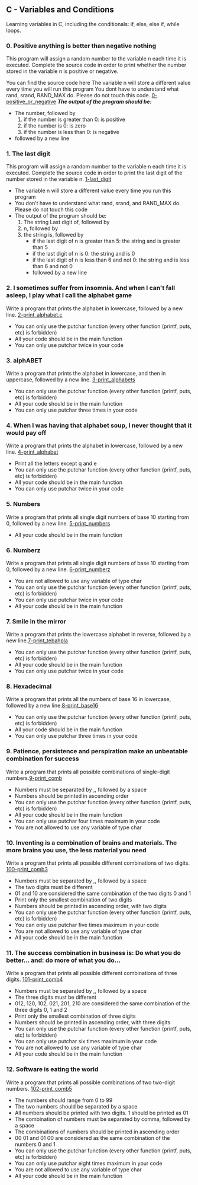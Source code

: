 ## C - Variables and Conditions
Learning variables in C, including the conditionals: if, else, else if, while loops.

### 0. Positive anything is better than negative nothing
This program will assign a random number to the variable n each time it is executed. Complete the source code in order to print whether the number stored in the variable n is positive or negative.

You can find the source code here
The variable n will store a different value every time you will run this program
You dont have to understand what rand, srand, RAND_MAX do. Please do not touch this code. [0-positive_or_negative](./0-positive_or_negative.c)
***The output of the program should be:***
- The number, followed by
	1. if the number is greater than 0: is positive
	2. if the number is 0: is zero
	3. if the number is less than 0: is negative
- followed by a new line

### 1. The last digit
This program will assign a random number to the variable n each time it is executed. Complete the source code in order to print the last digit of the number stored in the variable n. [1-last_digit](./1-last_digit.c)
- The variable n will store a different value every time you run this program
- You don’t have to understand what rand, srand, and RAND_MAX do. Please do not touch this code
- The output of the program should be:
	1. The string Last digit of, followed by
	2. n, followed by
	3. the string is, followed by
		- if the last digit of n is greater than 5: the string and is greater than 5
		- if the last digit of n is 0: the string and is 0
		- if the last digit of n is less than 6 and not 0: the string and is less than 6 and not 0
		- followed by a new line

### 2. I sometimes suffer from insomnia. And when I can't fall asleep, I play what I call the alphabet game
Write a program that prints the alphabet in lowercase, followed by a new line. [2-print_alphabet.c](./2-print_alphabet)
- You can only use the putchar function (every other function (printf, puts, etc) is forbidden)
- All your code should be in the main function
- You can only use putchar twice in your code

### 3. alphABET
Write a program that prints the alphabet in lowercase, and then in uppercase, followed by a new line. [3-print_alphabets](./3-print_alphabets.c)
- You can only use the putchar function (every other function (printf, puts, etc) is forbidden)
- All your code should be in the main function
- You can only use putchar three times in your code

### 4. When I was having that alphabet soup, I never thought that it would pay off
Write a program that prints the alphabet in lowercase, followed by a new line. [4-print_alphabet](./4-print_alphabt.c)
- Print all the letters except q and e
- You can only use the putchar function (every other function (printf, puts, etc) is forbidden)
- All your code should be in the main function
- You can only use putchar twice in your code

### 5. Numbers
Write a program that prints all single digit numbers of base 10 starting from 0, followed by a new line. [5-print_numbers](./5-print_numbers.c)
- All your code should be in the main function

### 6. Numberz
Write a program that prints all single digit numbers of base 10 starting from 0, followed by a new line. [6-print_numberz](./6-print_numberz.c)
- You are not allowed to use any variable of type char
- You can only use the putchar function (every other function (printf, puts, etc) is forbidden)
- You can only use putchar twice in your code
- All your code should be in the main function

### 7. Smile in the mirror
Write a program that prints the lowercase alphabet in reverse, followed by a new line.[7-print_tebahpla](./7-print_tebahpla.c)
- You can only use the putchar function (every other function (printf, puts, etc) is forbidden)
- All your code should be in the main function
- You can only use putchar twice in your code

### 8. Hexadecimal
Write a program that prints all the numbers of base 16 in lowercase, followed by a new line.[8-print_base16](./8-print_base16.c)
- You can only use the putchar function (every other function (printf, puts, etc) is forbidden)
- All your code should be in the main function
- You can only use putchar three times in your code

### 9. Patience, persistence and perspiration make an unbeatable combination for success
Write a program that prints all possible combinations of single-digit numbers.[9-print_comb](./9-print_comb.c)
- Numbers must be separated by ,, followed by a space
- Numbers should be printed in ascending order
- You can only use the putchar function (every other function (printf, puts, etc) is forbidden)
- All your code should be in the main function
- You can only use putchar four times maximum in your code
- You are not allowed to use any variable of type char

### 10. Inventing is a combination of brains and materials. The more brains you use, the less material you need
Write a program that prints all possible different combinations of two digits. [100-print_comb3](./100-print_comb.c)
- Numbers must be separated by ,, followed by a space
- The two digits must be different
- 01 and 10 are considered the same combination of the two digits 0 and 1
- Print only the smallest combination of two digits
- Numbers should be printed in ascending order, with two digits
- You can only use the putchar function (every other function (printf, puts, etc) is forbidden)
- You can only use putchar five times maximum in your code
- You are not allowed to use any variable of type char
- All your code should be in the main function

### 11. The success combination in business is: Do what you do better... and: do more of what you do...
Write a program that prints all possible different combinations of three digits. [101-print_comb4](./101-print_comb4.c)
- Numbers must be separated by ,, followed by a space
- The three digits must be different
- 012, 120, 102, 021, 201, 210 are considered the same combination of the three digits 0, 1 and 2
- Print only the smallest combination of three digits
- Numbers should be printed in ascending order, with three digits
- You can only use the putchar function (every other function (printf, puts, etc) is forbidden)
- You can only use putchar six times maximum in your code
- You are not allowed to use any variable of type char
- All your code should be in the main function

### 12. Software is eating the world
Write a program that prints all possible combinations of two two-digit numbers. [102-print_comb5](./102-print_comb5.c)
- The numbers should range from 0 to 99
- The two numbers should be separated by a space
- All numbers should be printed with two digits. 1 should be printed as 01
- The combination of numbers must be separated by comma, followed by a space
- The combinations of numbers should be printed in ascending order
- 00 01 and 01 00 are considered as the same combination of the numbers 0 and 1
- You can only use the putchar function (every other function (printf, puts, etc) is forbidden)
- You can only use putchar eight times maximum in your code
- You are not allowed to use any variable of type char
- All your code should be in the main function
